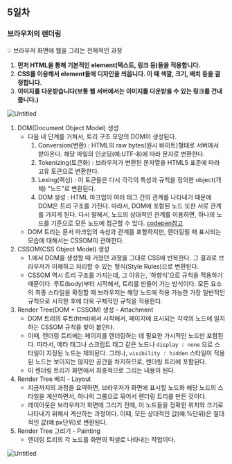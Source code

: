 ## 5일차

### 브라우저의 렌더링

<aside>
💡 브라우저 화면에 웹을 그리는 전체적인 과정

</aside>

1. **먼저 HTML을 통해 기본적인 element(텍스트, 링크 등)들을 적용합니다.**
2. **CSS를 이용해서 element들에 디자인을 씌웁니다. 이 때 색깔, 크기, 배치 등을 결정합니다.**
3. **이미지를 다운받습니다(보통 웹 서버에서는 이미지를 다운받을 수 있는 링크를 건내줍니다.)**

![Untitled](https://s3-us-west-2.amazonaws.com/secure.notion-static.com/20ecc774-c1ce-475e-8049-65c029992751/Untitled.png)

1. DOM(Document Object Model) 생성
    - 다음 네 단계를 거쳐서, 트리 구조 모양의 DOM이 생성된다.
        1. Conversion(변환) : HTML의 raw bytes(원시 바이트)형태로 서버에서 받아온다. 해당 파일의 인코딩(예:UTF-8)에 따라 문자로 변환한다.
        2. Tokenizing(토큰화) : 브라우저가 변환된 문자열을 HTML5 표준에 따라 고유 토큰으로 변환한다.
        3. Lexing(렉싱) : 이 토큰들은 다시 각각의 특성과 규칙을 정의한 object(객체) “노드”로 변환된다.
        4. DOM 생성 : HTML 마크업이 여러 태그 간의 관계를 나타내기 때문에 DOM은 트리 구조를 가진다. 따라서, DOM에 포함된 노드 또한 서로 관계를 가지게 된다. 다시 말해서, 노드의 상대적인 관계를 이용하면, 하나의 노드를 기준으로 모든 노드에 접근할 수 있다. [codepen참고](https://codepen.io/gooodev/pen/BVRdgy)
    - DOM 트리는 문서 마크업의 속성과 관계를 포함하지만, 렌더링될 때 표시되는 모습에 대해서는 CSSOM이 관여한다.
2. CSSOM(CSS Object Model) 생성
    - 1.에서 DOM을 생성할 때 거쳤던 과정을 그대로 CSS에 반복한다. 그 결과로 브라우저가 이해하고 처리할 수 있는 형식(Style Rules)으로 변환된다.
    - CSSOM 역시 트리 구조를 가지는데, 그 이유는, ‘하향식’으로 규칙을 적용하기 때문이다. 루트(body)부터 시작해서, 트리를 만들어 가는 방식이다. 모든 요소의 최종 스타일을 확정할 때 브라우저는 해당 노드에 적용 가능한 가장 일반적인 규칙으로 시작한 후에 더욱 구체적인 규칙을 적용한다.
3. Render Tree(DOM + CSSOM) 생성 - Attachment
    - DOM 트리의 루트(html)에서 시작해서, 페이지에 표시되는 각각의 노드에 일치하는 CSSOM 규칙을 찾아 붙인다.
    - 이때, 렌더링 트리에는 페이지를 렌더링하는 데 필요한 가시적인 노드만 포함된다. 따라서, 메타 태그나 스크립트 태그 같은 노드나 `display : none` 으로 스타일이 지정된 노드는 제외된다. 그러나, `visibility : hidden` 스타일이 적용된 노드는 보이지는 않지만 공간을 차지하므로, 렌더링 트리에 포함된다.
    - 이 렌더링 트리가 화면에서 최종적으로 그리는 내용이 된다.
4. Render Tree 배치 - Layout
    - 지금까지의 과정을 요약하면, 브라우저가 화면에 표시할 노드와 해당 노드의 스타일을 계산하면서, 하나의 그룹으로 묶어서 렌더링 트리를 만든 것이다.
    - 레이아웃은 브라우저가 화면에 그리기 전에, 이 노드들을 정확한 위치와 크기로 나타내기 위해서 계산하는 과정이다. 이때, 모든 상대적인 값(예:%단위)은 절대적인 값(예:px단위)로 변환된다.
5. Render Tree 그리기 - Painting
    - 렌더링 트리의 각 노드를 화면의 픽셀로 나타내는 작업이다.

![Untitled](https://s3-us-west-2.amazonaws.com/secure.notion-static.com/625929f6-7cb3-432f-94d9-3694761afb67/Untitled.png)
